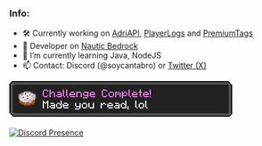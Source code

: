 ### Info:

- 🛠 Currently working on [AdriAPI](https://github.com/Adrigamer2950/AdriAPI), [PlayerLogs](https://github.com/Adrigamer2950/PlayerLogs) and [PremiumTags](https://github.com/Adrigamer2950/PremiumTags)
- 👀 Developer on [Nautic Bedrock](https://discord.gg/nauticbedrock)
- 🌱 I’m currently learning Java, NodeJS
- 📫 Contact: Discord (@soycantabro) or [Twitter (X)](https://x.com/adrigamer2950)

![made_you_read](https://raw.githubusercontent.com/Adrigamer2950/Adrigamer2950/main/made_you_read.png)
<br></br>
[![Discord Presence](https://lanyard.cnrad.dev/api/353104236491309056)](https://discord.com/users/353104236491309056)
